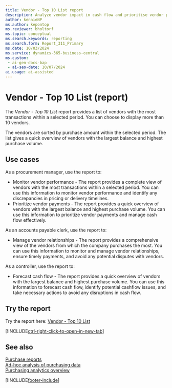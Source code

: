 ```yaml
---
title: Vendor - Top 10 List report
description: Analyze vendor impact in cash flow and prioritise vendor payments.
author: kennieNP
ms.author: kepontop
ms.reviewer: bholtorf
ms.topic: conceptual
ms.search.keywords: reporting
ms.search.form: Report_311_Primary
ms.date: 10/03/2024
ms.service: dynamics-365-business-central
ms.custom:
 - ai-gen-docs-bap
 - ai-seo-date: 10/07/2024
ai.usage: ai-assisted
---
```


# Vendor - Top 10 List (report)

The *Vendor - Top 10 List* report provides a list of vendors with the most transactions within a selected period. You can choose to display more than 10 vendors.

The vendors are sorted by purchase amount within the selected period. The list gives a quick overview of vendors with the largest balance and highest purchase volume.


## Use cases

<!-- 
Prompt
Below is a report in an ERP system. Provide 3-4 use cases for different personas working with procurement.
Format like this:    
  
As a <persona>, use the report to    
* use case 1  
* use case 2    

Do not capitalize the persona names. 

## Report description
Shows information on purchases from vendors for a selected period. You can choose the number of vendors that are included in the report.
The vendors are sorted in order of amount, and you can choose whether they're sorted by purchase amount or balance. The report gives a quick overview of the vendors from which you purchase the most or to which you owe the most.

### What the report does
Provides a list of vendors with the most transactions within a selected period. You can choose to display more than 10 vendors.

The vendors are sorted by purchase amount within the selected period. The list gives a quick overview of vendors with the largest balance and highest purchase volume.

This report can be used to provide information to monitor supplier relationships, plan upcoming payments and identify potential cashflow issues.


### Use cases
Review vendors with the most transactions within a selected period to manage cash flow & prioritise vendor payments.

Please include your data sources and URLs
 -->

As a procurement manager, use the report to:
* Monitor vendor performance - The report provides a complete view of vendors with the most transactions within a selected period. You can use this information to monitor vendor performance and identify any discrepancies in pricing or delivery timelines.
* Prioritize vendor payments - The report provides a quick overview of vendors with the largest balance and highest purchase volume. You can use this information to prioritize vendor payments and manage cash flow effectively.

As an accounts payable clerk, use the report to:
* Manage vendor relationships - The report provides a comprehensive view of the vendors from which the company purchases the most. You can use this information to monitor and manage vendor relationships, ensure timely payments, and avoid any potential disputes with vendors.

As a controller, use the report to:
* Forecast cash flow - The report provides a quick overview of vendors with the largest balance and highest purchase volume. You can use this information to forecast cash flow, identify potential cashflow issues, and take necessary actions to avoid any disruptions in cash flow.


## Try the report

Try the report here: [Vendor - Top 10 List](https://businesscentral.dynamics.com?report=311)

[!INCLUDE[ctrl-right-click-to-open-in-new-tab](../includes/ctrl-right-click-to-open-in-new-tab.md)]


## See also

[Purchase reports](../purchase-reports.md)   
[Ad-hoc analysis of purchasing data](../ad-hoc-analysis-purchasing.md)  
[Purchasing analytics overview](../purchasing-analytics-overview.md)   

[!INCLUDE[footer-include](../includes/footer-banner.md)]